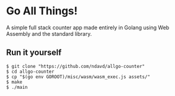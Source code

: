 # Go All Things!

A simple full stack counter app made entirely in Golang using Web Assembly and the standard library.

## Run it yourself
```
$ git clone "https://github.com/ndavd/allgo-counter"
$ cd allgo-counter
$ cp "$(go env GOROOT)/misc/wasm/wasm_exec.js assets/"
$ make
$ ./main
```
